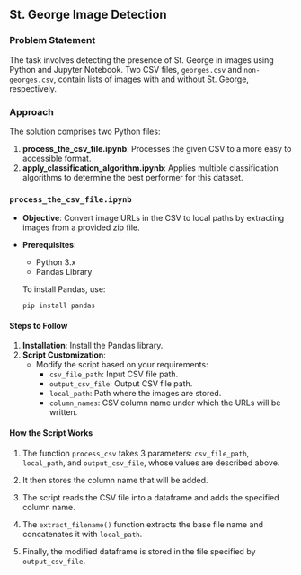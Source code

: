 ## St. George Image Detection

### Problem Statement
The task involves detecting the presence of St. George in images using Python and Jupyter Notebook. Two CSV files, `georges.csv` and `non-georges.csv`, contain lists of images with and without St. George, respectively.

### Approach
The solution comprises two Python files:
1. **process_the_csv_file.ipynb**: Processes the given CSV to a more easy to accessible format.
2. **apply_classification_algorithm.ipynb**: Applies multiple classification algorithms to determine the best performer for this dataset.

### `process_the_csv_file.ipynb`
- **Objective**: Convert image URLs in the CSV to local paths by extracting images from a provided zip file.
- **Prerequisites**:
    - Python 3.x
    - Pandas Library

    To install Pandas, use:
    ```
    pip install pandas
    ```

#### Steps to Follow
1. **Installation**: Install the Pandas library.
2. **Script Customization**:
    - Modify the script based on your requirements:
        - `csv_file_path`: Input CSV file path.
        - `output_csv_file`: Output CSV file path.
        - `local_path`: Path where the images are stored.
        - `column_names`: CSV column name under which the URLs will be written.

#### How the Script Works

1. The function `process_csv` takes 3 parameters: `csv_file_path`, `local_path`, and `output_csv_file`, whose values are described above.

2. It then stores the column name that will be added.

3. The script reads the CSV file into a dataframe and adds the specified column name.

4. The `extract_filename()` function extracts the base file name and concatenates it with `local_path`.

5. Finally, the modified dataframe is stored in the file specified by `output_csv_file`.

